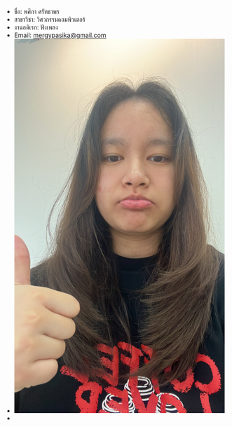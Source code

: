 - ชื่อ: พศิกา ศรัทธาพร
- สาขาวิชา: วิศวกรรมคอมพิวเตอร์
- งานอดิเรก: ฟังเพลง
- Email:  mergypasika@gmail.com
- ![My photo](profile.jpg)
- 
